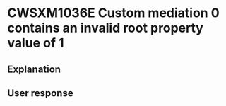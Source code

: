 # CWSXM1036E Custom mediation 0 contains an invalid root property value of 1

## Explanation

## User response